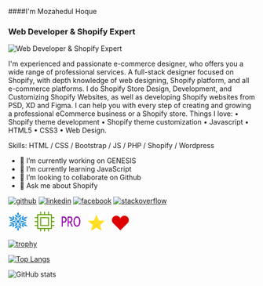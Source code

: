 
####I'm Mozahedul Hoque
### Web Developer & Shopify Expert
![Web Developer & Shopify Expert](https://media.licdn.com/dms/image/D5616AQGwlXwqVMjRng/profile-displaybackgroundimage-shrink_350_1400/0/1684869461798?e=1692835200&v=beta&t=NHcWShF8augRITLO8cSe9A2caUEL5tDyfzRibBApguk)

I'm experienced and passionate e-commerce designer, who offers you a wide range of professional services. A full-stack designer focused on Shopify, with depth knowledge of web designing, Shopify platform, and all e-commerce platforms. I do Shopify Store Design, Development, and Customizing Shopify Websites, as well as developing Shopify websites from PSD, XD and Figma. I can help you with every step of creating and growing a professional eCommerce business or a Shopify store. 
Things I love: 
• Shopify theme development 
• Shopify theme customization 
• Javascript 
• HTML5 
• CSS3 
• Web Design.

Skills: HTML / CSS / Bootstrap / JS / PHP / Shopify / Wordpress 

- 🔭 I’m currently working on GENESIS 
- 🌱 I’m currently learning JavaScript 
- 👯 I’m looking to collaborate on Github 
- 💬 Ask me about Shopify 


[<img src='https://cdn.jsdelivr.net/npm/simple-icons@3.0.1/icons/github.svg' alt='github' height='40'>](https://github.com/mozahedweb)  [<img src='https://cdn.jsdelivr.net/npm/simple-icons@3.0.1/icons/linkedin.svg' alt='linkedin' height='40'>](https://www.linkedin.com/in/mozahedweb/)  [<img src='https://cdn.jsdelivr.net/npm/simple-icons@3.0.1/icons/facebook.svg' alt='facebook' height='40'>](https://www.facebook.com/mozahed.khan.52)  [<img src='https://cdn.jsdelivr.net/npm/simple-icons@3.0.1/icons/stackoverflow.svg' alt='stackoverflow' height='40'>](https://stackoverflow.com/users/https://stackoverflow.com/users/21972030/mozahedweb)  

<a href='https://archiveprogram.github.com/'><img src='https://raw.githubusercontent.com/acervenky/animated-github-badges/master/assets/acbadge.gif' width='40' height='40'></a> <a href='https://docs.github.com/en/developers'><img src='https://raw.githubusercontent.com/acervenky/animated-github-badges/master/assets/devbadge.gif' width='40' height='40'></a> <a href='https://github.com/pricing'><img src='https://raw.githubusercontent.com/acervenky/animated-github-badges/master/assets/pro.gif' width='40' height='40'></a> <a href='https://stars.github.com/'><img src='https://raw.githubusercontent.com/acervenky/animated-github-badges/master/assets/starbadge.gif' width='35' height='35'></a> <a href='https://docs.github.com/en/github/supporting-the-open-source-community-with-github-sponsors'><img src='https://raw.githubusercontent.com/acervenky/animated-github-badges/master/assets/sponsorbadge.gif' width='35' height='35'></a> 

[![trophy](https://github-profile-trophy.vercel.app/?username=mozahedweb)](https://github.com/ryo-ma/github-profile-trophy)

[![Top Langs](https://github-readme-stats.vercel.app/api/top-langs/?username=mozahedweb)](https://github.com/anuraghazra/github-readme-stats)

![GitHub stats](https://github-readme-stats.vercel.app/api?username=mozahedweb&show_icons=true)  

